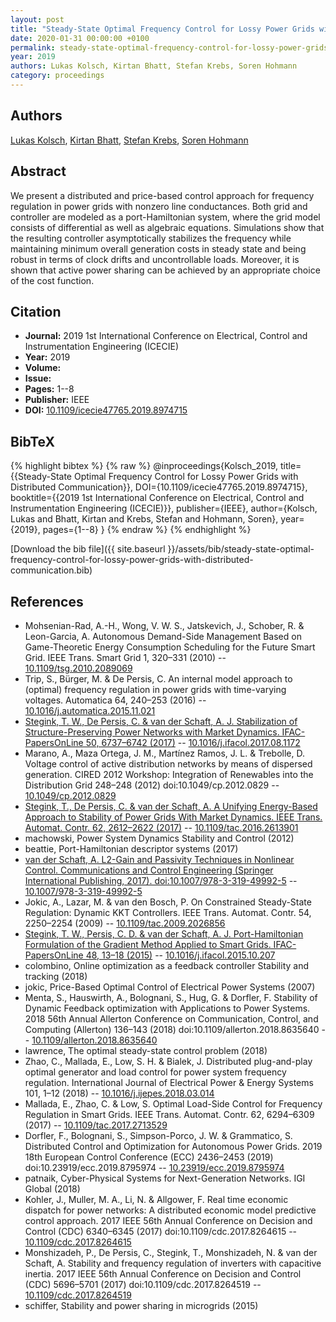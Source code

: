 ```yaml
---
layout: post
title: "Steady-State Optimal Frequency Control for Lossy Power Grids with Distributed Communication"
date: 2020-01-31 00:00:00 +0100
permalink: steady-state-optimal-frequency-control-for-lossy-power-grids-with-distributed-communication
year: 2019
authors: Lukas Kolsch, Kirtan Bhatt, Stefan Krebs, Soren Hohmann
category: proceedings
---
```

 
## Authors
[Lukas Kolsch](authors/lukas-kolsch), [Kirtan Bhatt](authors/kirtan-bhatt), [Stefan Krebs](authors/stefan-krebs), [Soren Hohmann](authors/soren-hohmann)
 
## Abstract
We present a distributed and price-based control approach for frequency regulation in power grids with nonzero line conductances. Both grid and controller are modeled as a port-Hamiltonian system, where the grid model consists of differential as well as algebraic equations. Simulations show that the resulting controller asymptotically stabilizes the frequency while maintaining minimum overall generation costs in steady state and being robust in terms of clock drifts and uncontrollable loads. Moreover, it is shown that active power sharing can be achieved by an appropriate choice of the cost function.
 
## Citation
- **Journal:** 2019 1st International Conference on Electrical, Control and Instrumentation Engineering (ICECIE)
- **Year:** 2019
- **Volume:** 
- **Issue:** 
- **Pages:** 1--8
- **Publisher:** IEEE
- **DOI:** [10.1109/icecie47765.2019.8974715](https://doi.org/10.1109/icecie47765.2019.8974715)
 
## BibTeX
{% highlight bibtex %}
{% raw %}
@inproceedings{Kolsch_2019,
  title={{Steady-State Optimal Frequency Control for Lossy Power Grids with Distributed Communication}},
  DOI={10.1109/icecie47765.2019.8974715},
  booktitle={{2019 1st International Conference on Electrical, Control and Instrumentation Engineering (ICECIE)}},
  publisher={IEEE},
  author={Kolsch, Lukas and Bhatt, Kirtan and Krebs, Stefan and Hohmann, Soren},
  year={2019},
  pages={1--8}
}
{% endraw %}
{% endhighlight %}
 
[Download the bib file]({{ site.baseurl }}/assets/bib/steady-state-optimal-frequency-control-for-lossy-power-grids-with-distributed-communication.bib)
 
## References
- Mohsenian-Rad, A.-H., Wong, V. W. S., Jatskevich, J., Schober, R. & Leon-Garcia, A. Autonomous Demand-Side Management Based on Game-Theoretic Energy Consumption Scheduling for the Future Smart Grid. IEEE Trans. Smart Grid 1, 320–331 (2010) -- [10.1109/tsg.2010.2089069](https://doi.org/10.1109/tsg.2010.2089069)
- Trip, S., Bürger, M. & De Persis, C. An internal model approach to (optimal) frequency regulation in power grids with time-varying voltages. Automatica 64, 240–253 (2016) -- [10.1016/j.automatica.2015.11.021](https://doi.org/10.1016/j.automatica.2015.11.021)
- [Stegink, T. W., De Persis, C. & van der Schaft, A. J. Stabilization of Structure-Preserving Power Networks with Market Dynamics. IFAC-PapersOnLine 50, 6737–6742 (2017)](stabilization-of-structure-preserving-power-networks-with-market-dynamics) -- [10.1016/j.ifacol.2017.08.1172](https://doi.org/10.1016/j.ifacol.2017.08.1172)
- Marano, A., Maza Ortega, J. M., Martínez Ramos, J. L. & Trebolle, D. Voltage control of active distribution networks by means of dispersed generation. CIRED 2012 Workshop: Integration of Renewables into the Distribution Grid 248–248 (2012) doi:10.1049/cp.2012.0829 -- [10.1049/cp.2012.0829](https://doi.org/10.1049/cp.2012.0829)
- [Stegink, T., De Persis, C. & van der Schaft, A. A Unifying Energy-Based Approach to Stability of Power Grids With Market Dynamics. IEEE Trans. Automat. Contr. 62, 2612–2622 (2017)](a-unifying-energy-based-approach-to-stability-of-power-grids-with-market-dynamics) -- [10.1109/tac.2016.2613901](https://doi.org/10.1109/tac.2016.2613901)
- machowski, Power System Dynamics Stability and Control (2012)
- beattie, Port-Hamiltonian descriptor systems (2017)
- [van der Schaft, A. L2-Gain and Passivity Techniques in Nonlinear Control. Communications and Control Engineering (Springer International Publishing, 2017). doi:10.1007/978-3-319-49992-5](l2-gain-and-passivity-techniques-in-nonlinear-control) -- [10.1007/978-3-319-49992-5](https://doi.org/10.1007/978-3-319-49992-5)
- Jokic, A., Lazar, M. & van den Bosch, P. On Constrained Steady-State Regulation: Dynamic KKT Controllers. IEEE Trans. Automat. Contr. 54, 2250–2254 (2009) -- [10.1109/tac.2009.2026856](https://doi.org/10.1109/tac.2009.2026856)
- [Stegink, T. W., Persis, C. D. & van der Schaft, A. J. Port-Hamiltonian Formulation of the Gradient Method Applied to Smart Grids. IFAC-PapersOnLine 48, 13–18 (2015)](port-hamiltonian-formulation-of-the-gradient-method-applied-to-smart-grids) -- [10.1016/j.ifacol.2015.10.207](https://doi.org/10.1016/j.ifacol.2015.10.207)
- colombino, Online optimization as a feedback controller Stability and tracking (2018)
- jokic, Price-Based Optimal Control of Electrical Power Systems (2007)
- Menta, S., Hauswirth, A., Bolognani, S., Hug, G. & Dorfler, F. Stability of Dynamic Feedback optimization with Applications to Power Systems. 2018 56th Annual Allerton Conference on Communication, Control, and Computing (Allerton) 136–143 (2018) doi:10.1109/allerton.2018.8635640 -- [10.1109/allerton.2018.8635640](https://doi.org/10.1109/allerton.2018.8635640)
- lawrence, The optimal steady-state control problem (2018)
- Zhao, C., Mallada, E., Low, S. H. & Bialek, J. Distributed plug-and-play optimal generator and load control for power system frequency regulation. International Journal of Electrical Power &amp; Energy Systems 101, 1–12 (2018) -- [10.1016/j.ijepes.2018.03.014](https://doi.org/10.1016/j.ijepes.2018.03.014)
- Mallada, E., Zhao, C. & Low, S. Optimal Load-Side Control for Frequency Regulation in Smart Grids. IEEE Trans. Automat. Contr. 62, 6294–6309 (2017) -- [10.1109/tac.2017.2713529](https://doi.org/10.1109/tac.2017.2713529)
- Dorfler, F., Bolognani, S., Simpson-Porco, J. W. & Grammatico, S. Distributed Control and Optimization for Autonomous Power Grids. 2019 18th European Control Conference (ECC) 2436–2453 (2019) doi:10.23919/ecc.2019.8795974 -- [10.23919/ecc.2019.8795974](https://doi.org/10.23919/ecc.2019.8795974)
- patnaik, Cyber-Physical Systems for Next-Generation Networks. IGI Global (2018)
- Kohler, J., Muller, M. A., Li, N. & Allgower, F. Real time economic dispatch for power networks: A distributed economic model predictive control approach. 2017 IEEE 56th Annual Conference on Decision and Control (CDC) 6340–6345 (2017) doi:10.1109/cdc.2017.8264615 -- [10.1109/cdc.2017.8264615](https://doi.org/10.1109/cdc.2017.8264615)
- Monshizadeh, P., De Persis, C., Stegink, T., Monshizadeh, N. & van der Schaft, A. Stability and frequency regulation of inverters with capacitive inertia. 2017 IEEE 56th Annual Conference on Decision and Control (CDC) 5696–5701 (2017) doi:10.1109/cdc.2017.8264519 -- [10.1109/cdc.2017.8264519](https://doi.org/10.1109/cdc.2017.8264519)
- schiffer, Stability and power sharing in microgrids (2015)

